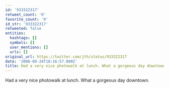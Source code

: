 ```yaml
---
id: '933322317'
retweet_count: '0'
favorite_count: '0'
id_str: '933322317'
retweeted: false
entities:
  hashtags: []
  symbols: []
  user_mentions: []
  urls: []
original_url: https://twitter.com/jth/status/933322317
date: '2008-09-24T18:16:57.000Z'
title: Had a very nice photowalk at lunch. What a gorgeous day downtown.
---
```


Had a very nice photowalk at lunch. What a gorgeous day downtown.